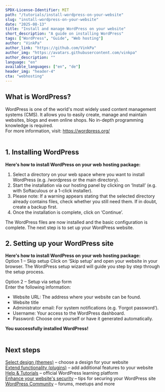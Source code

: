 ```yaml
---
SPDX-License-Identifier: MIT
path: "/tutorials/install-wordpress-on-your-website"
slug: "install-wordpress-on-your-website"
date: "2025-08-13"
title: "Install and manage WordPress on your website"
short_description: "A guide on installing WordPress"
tags: ["WordPress", "Guide", "Web hosting"]
author: "VinkPa"
author_link: "https://github.com/VinkPa"
author_img: "https://avatars.githubusercontent.com/vinkpa"
author_description: ""
language: "en"
available_languages: ["en", "de"]
header_img: "header-4"
cta: "webhosting"
---
```


## What is WordPress?

WordPress is one of the world's most widely used content management systems (CMS). It allows you to easily create, manage and maintain websites, blogs and even online shops. No in-depth programming knowledge is required.  
For more information, visit:  https://wordpress.org/
<br/>
<br/>

## 1. Installing WordPress

**Here's how to install WordPress on your web hosting package:**
1. Select a directory on your web space where you want to install WordPress (e.g. /wordpress or the main directory).
2. Start the installation via our hosting panel by clicking on ‘Install’ (e.g. with Softaculous or a 1-click installer).
3. Please note: If a warning appears stating that the selected directory already contains files, check whether you still need them. If in doubt, create a backup first.
4. Once the installation is complete, click on ‘Continue’.

The WordPress files are now installed and the basic configuration is complete. The next step is to set up your WordPress website.


## 2. Setting up your WordPress site

**Here's how to install WordPress on your web hosting package:**
<br/>
Option 1 – Skip setup
Click on ‘Skip setup’ and open your website in your browser. The WordPress setup wizard will guide you step by step through the setup process.

Option 2 – Setup via setup form<br/> 
Enter the following information:
- Website URL: The address where your website can be found.
- Website title
- Administrator email: For system notifications (e.g. ‘Forgot password’).
- Username: Your access to the WordPress dashboard.
- Password: Choose one yourself or have it generated automatically.

**You successfully installed WordPress!**
<br/>
<br/>

## Next steps <br/> 
[Select design (themes)](https://de.wordpress.org/themes/) – choose a design for your website<br/> 
[Extend functionality (plugins)](https://de.wordpress.org/plugins/) – add additional features to your website<br/> 
[Help & Tutorials](https://learn.wordpress.org ) – official WordPress learning platform<br/> 
[Enhance your website's security](https://wordpress.org/documentation/article/hardening-wordpress/) – tips for securing your WordPress site<br/> 
[WordPress Community](https://de.wordpress.org/community/) – forums, meetups and more